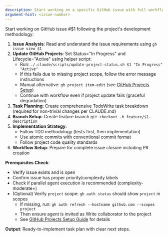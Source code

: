 ```yaml
---
description: Start working on a specific GitHub issue with full workflow setup
argument-hint: <issue-number>
---
```


Start working on GitHub issue #$1 following the project's development methodology:

1. **Issue Analysis**: Read and understand the issue requirements using `gh issue view $1`
2. **Update GitHub Projects**: Set Status="In Progress" and Lifecycle="Active" using helper script:
   - Run: `./.claude/scripts/update-project-status.sh $1 "In Progress" "Active"`
   - If this fails due to missing project scope, follow the error message instructions
   - Manual alternative: `gh project item-edit` (see [GitHub Projects Setup](../../docs/development/github-projects-setup.md))
   - Continue with workflow even if project update fails (graceful degradation)
3. **Task Planning**: Create comprehensive TodoWrite task breakdown (required for non-trivial changes per CLAUDE.md)
4. **Branch Setup**: Create feature branch `git checkout -b feature/$1-description`
5. **Implementation Strategy**:
   - Follow TDD methodology (tests first, then implementation)
   - Use atomic commits with conventional commit format
   - Follow project code quality standards
6. **Workflow Setup**: Prepare for complete issue closure including PR creation

**Prerequisites Check**:

- Verify issue exists and is open
- Confirm issue has proper priority/complexity labels
- Check if parallel agent execution is recommended (complexity-moderate+)
- (Optional) Verify `project` scope: `gh auth status` should show `project` in scopes
  - If missing, run: `gh auth refresh --hostname github.com --scopes project`
  - Then ensure agent is invited as Write collaborator to the project
  - See [GitHub Projects Setup Guide](../../docs/development/github-projects-setup.md) for details

**Output**: Ready-to-implement task plan with clear next steps.
